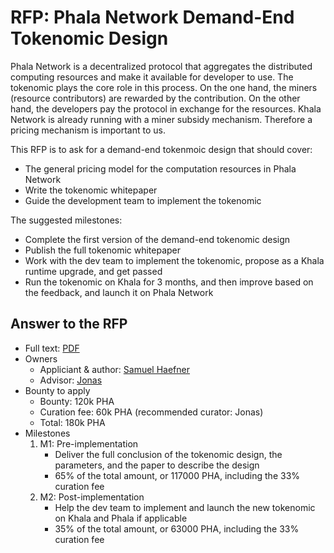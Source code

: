 # RFP: Phala Network Demand-End Tokenomic Design

Phala Network is a decentralized protocol that aggregates the distributed computing resources and make it available for developer to use. The tokenomic plays the core role in this process. On the one hand, the miners (resource contributors) are rewarded by the contribution. On the other hand, the developers pay the protocol in exchange for the resources. Khala Network is already running with a miner subsidy mechanism. Therefore a pricing mechanism is important to us.

This RFP is to ask for a demand-end tokenmoic design that should cover:

- The general pricing model for the computation resources in Phala Network
- Write the tokenomic whitepaper
- Guide the development team to implement the tokenomic

The suggested milestones:

- Complete the first version of the demand-end tokenomic design
- Publish the full tokenomic whitepaper
- Work with the dev team to implement the tokenomic, propose as a Khala runtime upgrade, and get passed
- Run the tokenomic on Khala for 3 months, and then improve based on the feedback, and launch it on Phala Network

## Answer to the RFP

- Full text: [PDF](./files/proposal-rfp2-samuel.pdf)
- Owners
    - Appliciant & author: [Samuel Haefner](https://github.com/SamuelHaefner)
    - Advisor: [Jonas](https://github.com/jonasW3F)
- Bounty to apply
    - Bounty: 120k PHA
    - Curation fee: 60k PHA (recommended curator: Jonas)
    - Total: 180k PHA
- Milestones
    1. M1: Pre-implementation
        - Deliver the full conclusion of the tokenomic design, the parameters, and the paper to describe the design
        - 65% of the total amount, or 117000 PHA, including the 33% curation fee
    2. M2: Post-implementation
        - Help the dev team to implement and launch the new tokenomic on Khala and Phala if applicable
        - 35% of the total amount, or 63000 PHA, including the 33% curation fee
